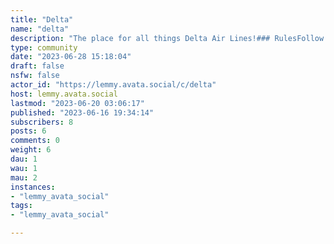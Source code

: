 ```yaml
---
title: "Delta" 
name: "delta"
description: "The place for all things Delta Air Lines!### RulesFollow the general server rules.Be nice/civil/kind to each other. Do not demean, harass, or generally be a jerk to others.Please keep posts related to the topic of Delta Air Lines. Off-topic posts will be removed at mods’ discretion.### Tags[News] [Discussion] [Image/Video] [Help/Advice] [Satire]"
type: community
date: "2023-06-28 15:18:04"
draft: false
nsfw: false
actor_id: "https://lemmy.avata.social/c/delta"
host: lemmy.avata.social
lastmod: "2023-06-20 03:06:17"
published: "2023-06-16 19:34:14"
subscribers: 8
posts: 6
comments: 0
weight: 6
dau: 1
wau: 1
mau: 2
instances:
- "lemmy_avata_social"
tags: 
- "lemmy_avata_social"

---
```

